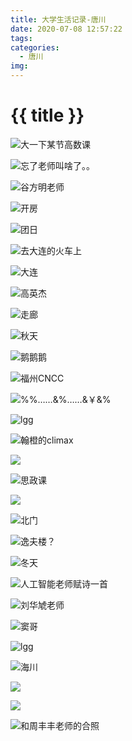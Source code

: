 ```yaml
---
title: 大学生活记录-唐川
date: 2020-07-08 12:57:22
tags:
categories:
  - 唐川
img:
---
```


# {{ title }}

![大一下某节高数课](https://cdn.jsdelivr.net/gh/JLUtangchuan/picBed@dev/img/IMG_20170227_105307.jpg)

![忘了老师叫啥了。。](https://cdn.jsdelivr.net/gh/JLUtangchuan/picBed@dev/img/IMG_20170508_183204.jpg)

![谷方明老师](https://cdn.jsdelivr.net/gh/JLUtangchuan/picBed@dev/img/IMG_20170512_154437.jpg)

![开房](https://cdn.jsdelivr.net/gh/JLUtangchuan/picBed@dev/img/IMG_20170516_174716.jpg)

![团日](https://cdn.jsdelivr.net/gh/JLUtangchuan/picBed@dev/img/IMG_20170521_194619.jpg)

![去大连的火车上](https://cdn.jsdelivr.net/gh/JLUtangchuan/picBed@dev/img/IMG_20170701_060509.jpg)

![大连](https://cdn.jsdelivr.net/gh/JLUtangchuan/picBed@dev/img/IMG_20170701_093206.jpg)

![高英杰](https://cdn.jsdelivr.net/gh/JLUtangchuan/picBed@dev/img/IMG_20170701_094722.jpg)

![走廊](https://cdn.jsdelivr.net/gh/JLUtangchuan/picBed@dev/img/IMG_20170915_151158.jpg)

![秋天](https://cdn.jsdelivr.net/gh/JLUtangchuan/picBed@dev/img/IMG_20171013_151144.jpg)

![鹅鹅鹅](https://cdn.jsdelivr.net/gh/JLUtangchuan/picBed@dev/img/IMG_20171020_151954.jpg)

![福州CNCC](https://cdn.jsdelivr.net/gh/JLUtangchuan/picBed@dev/img/IMG_20171026_080149.jpg)

![%%……&*%……&￥&*%](https://cdn.jsdelivr.net/gh/JLUtangchuan/picBed@dev/img/IMG_20171027_154820.jpg)

![lgg](https://cdn.jsdelivr.net/gh/JLUtangchuan/picBed@dev/img/IMG_20171028_171145.jpg)

![翰橙的climax](https://cdn.jsdelivr.net/gh/JLUtangchuan/picBed@dev/img/IMG_20171106_090520.jpg)

![](https://cdn.jsdelivr.net/gh/JLUtangchuan/picBed@dev/img/IMG_20180422_135442.jpg)

![思政课](https://cdn.jsdelivr.net/gh/JLUtangchuan/picBed@dev/img/IMG_20180422_150349.jpg)

![](https://cdn.jsdelivr.net/gh/JLUtangchuan/picBed@dev/img/IMG_20180422_150454.jpg)

![北门](https://cdn.jsdelivr.net/gh/JLUtangchuan/picBed@dev/img/IMG_20180706_190125.jpg)

![逸夫楼？](https://cdn.jsdelivr.net/gh/JLUtangchuan/picBed@dev/img/IMG_20181124_185330.jpg)

![冬天](https://cdn.jsdelivr.net/gh/JLUtangchuan/picBed@dev/img/IMG_20181224_153904.jpg)

![人工智能老师赋诗一首](https://cdn.jsdelivr.net/gh/JLUtangchuan/picBed@dev/img/IMG_20190312_135200.jpg)

![刘华虓老师](https://cdn.jsdelivr.net/gh/JLUtangchuan/picBed@dev/img/IMG_20190528_112612.jpg)

![窦哥](https://cdn.jsdelivr.net/gh/JLUtangchuan/picBed@dev/img/IMG_20200118_192024.jpg)

![lgg](https://cdn.jsdelivr.net/gh/JLUtangchuan/picBed@dev/img/IMG_20200615_183708.jpg)

![海川](https://cdn.jsdelivr.net/gh/JLUtangchuan/picBed@dev/img/IMG_20200615_183709_1.jpg)

![](https://cdn.jsdelivr.net/gh/JLUtangchuan/picBed@dev/img/IMG_20200615_183817.jpg)

![](https://cdn.jsdelivr.net/gh/JLUtangchuan/picBed@dev/img/mmexport1592265865978.jpg)

![和周丰丰老师的合照](https://cdn.jsdelivr.net/gh/JLUtangchuan/picBed@dev/img/mmexport1592206436977.jpg)